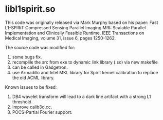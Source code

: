 # libl1spirit.so

This code was originally released via Mark Murphy based on his paper: Fast L1-SPIRiT Compressed Sensing Parallel Imaging MRI: Scalable Parallel Implementation and Clinically Feasible Runtime, IEEE Transactions on Medical Imaging, volume 31, issue 6, pages 1250-1262.

The source code was modified for:
1. some bugs fix.
2. recomplile the src from exe to dynamic link library (.so) via new makefile 
3. can be called in Gadgetron.
3. use Armadillo and Intel MKL library for Spirit kernel calibration to replace the old ACML library.

Known issues to be fixed:
1. DB4 wavelet transform will lead to a dark line artifact with a strong L1 threshold.
2. Improve calib3d.cc.
3. POCS-Partial Fourier support.
